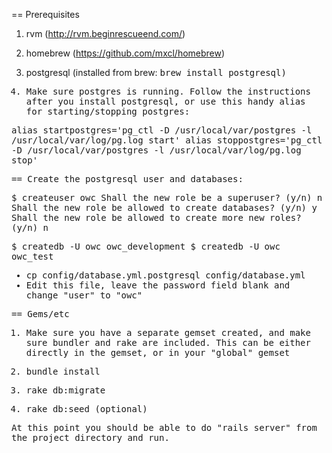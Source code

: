 == Prerequisites 

1. rvm (http://rvm.beginrescueend.com/)

2. homebrew (https://github.com/mxcl/homebrew)

3. postgresql (installed from brew: <tt>brew install postgresql<tt>)

4. Make sure postgres is running. Follow the instructions after you install postgresql, or use this handy alias for starting/stopping postgres:

<tt>
alias startpostgres='pg_ctl -D /usr/local/var/postgres -l /usr/local/var/log/pg.log start'
alias stoppostgres='pg_ctl -D /usr/local/var/postgres -l /usr/local/var/log/pg.log stop'
</tt>

== Create the postgresql user and databases:

<tt>
$ createuser owc
Shall the new role be a superuser? (y/n) n
Shall the new role be allowed to create databases? (y/n) y
Shall the new role be allowed to create more new roles? (y/n) n

$ createdb -U owc owc_development
$ createdb -U owc owc_test
</tt>

* <tt>cp config/database.yml.postgresql config/database.yml</tt>
* Edit this file, leave the password field blank and change "user" to "owc"

== Gems/etc

1. Make sure you have a separate gemset created, and make sure bundler and rake 
are included. This can be either directly in the gemset, or in your "global" gemset

2. <tt>bundle install</tt>

3. <tt>rake db:migrate</tt>

4. <tt>rake db:seed</tt> (optional) 

At this point you should be able to do "rails server" from the project directory and run.
